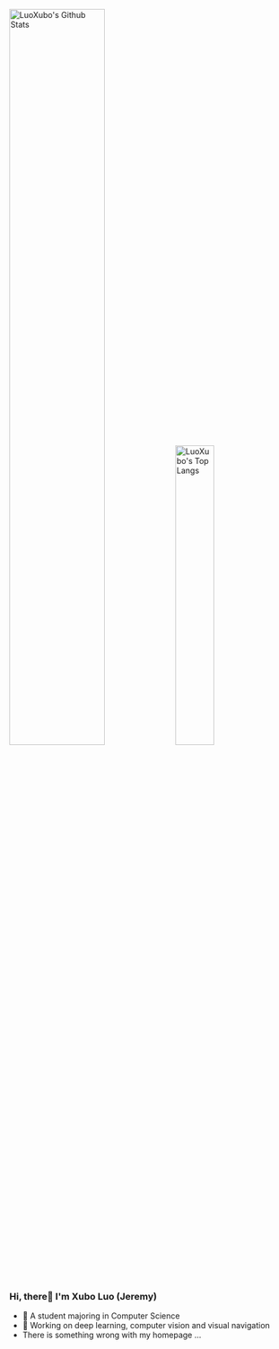 <p>
  <img src="https://github-readme-stats.vercel.app/api?username=LuoXubo&show_icons=true&hide_border=true" alt="LuoXubo's Github Stats" width="58%" />
  <img src="https://github-readme-stats.vercel.app/api/top-langs/?username=LuoXubo&layout=compact&hide_border=true&langs_count=10" alt="LuoXubo's Top Langs" width="37%" /> 
</p>
  
### Hi, there👋  I'm Xubo Luo (Jeremy)

- :orange_book:  A student majoring in Computer Science
- :hammer:  Working on deep learning, computer vision and visual navigation
- There is something wrong with my homepage ...

